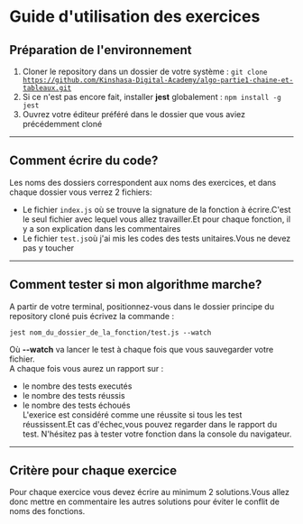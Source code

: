 <h1>Guide d'utilisation des exercices</h1>
<h2>Préparation de l'environnement</h2>
<ol>
<li>Cloner le repository dans un dossier de votre système : <code>git clone <a href="https://github.com/Kinshasa-Digital-Academy/algo-partie1-chaine-et-tableaux.git">https://github.com/Kinshasa-Digital-Academy/algo-partie1-chaine-et-tableaux.git</a></code></li>
<li>Si ce n'est pas encore fait, installer <strong>jest</strong> globalement : <code>npm install -g jest</code></li>
<li>Ouvrez votre éditeur préféré dans le dossier que vous aviez précédemment cloné</li>
</ol>
<hr />
<h2>Comment écrire du code?</h2>
<p>Les noms des dossiers correspondent aux noms des exercices, et dans chaque dossier vous verrez 2 fichiers:
<ul>
<li>Le fichier <code>index.js</code> où se trouve la signature de la fonction à écrire.C'est le seul fichier avec lequel vous allez travailler.Et pour chaque fonction, il y a son explication dans les commentaires</li>
<li>Le fichier <code>test.js</code>où j'ai mis les codes des tests unitaires.Vous ne devez pas y toucher</li>
</ul>
</p>
<hr />
<h2>Comment tester si mon algorithme marche?</h2>
<p>A partir de votre terminal, positionnez-vous dans le dossier principe du repository cloné puis écrivez la commande : <br />
  <pre><code>jest nom_du_dossier_de_la_fonction/test.js --watch</code></pre>
  Où <strong>--watch</strong> va lancer le test à chaque fois que vous sauvegarder votre fichier.<br>
  A chaque fois vous aurez un rapport sur :
  <ul>
  <li>le nombre des tests executés</li>
  <li>le nombre des tests réussis</li>
  <li>le nombre des tests échoués</li>
  L'exerice est considéré comme une réussite si tous les test réussissent.Et cas d'échec,vous pouvez regarder dans le rapport du test.
  N'hésitez pas à tester votre fonction dans la console du navigateur.
  </ul> 
</p>
<hr />
<h2>Critère pour chaque exercice</h2>
<p>
Pour chaque exercice vous devez écrire au minimum 2 solutions.Vous allez donc mettre en commentaire les autres solutions pour éviter le conflit de noms des fonctions.
</p>
